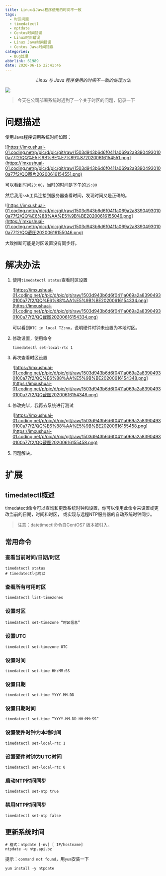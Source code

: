 ```yaml
---
title: Linux与Java程序使用的时间不一致
tags:
  - 时区问题
  - timedatectl
  - nptdate
  - Centos时间错误
  - Linux时间错误
  - Linux Java时间错误
  - Centos Java时间错误
categories:
  - Bug处理
abbrlink: 61989
date: 2020-06-16 22:41:46
---
```


<center><i>Linux 与 Java 程序使用的时间不一致的处理方法</i></center>

![](https://imxushuai-01.coding.net/p/pic/d/pic/git/raw/370be382115ff9181ac5c755620615701c10dd8a/asdas1.png)

<!-- more -->

> 今天在公司部署系统时遇到了一个关于时区的问题，记录一下

# 问题描述

使用Java程序调用系统时间如图：

![https://imxushuai-01.coding.net/p/pic/d/pic/git/raw/1503d943b6d6f0411a069a2a83904930100a77f2/QQ%E5%9B%BE%E7%89%8720200616154551.png](https://imxushuai-01.coding.net/p/pic/d/pic/git/raw/1503d943b6d6f0411a069a2a83904930100a77f2/QQ图片20200616154551.png)

可以看到时间`23:00`，当时的时间是下午的`15:00`

然后我用`ssh`工具连接到服务器查看时间，发现时间又是正确的。	

![https://imxushuai-01.coding.net/p/pic/d/pic/git/raw/1503d943b6d6f0411a069a2a83904930100a77f2/QQ%E6%88%AA%E5%9B%BE20200616155046.png](https://imxushuai-01.coding.net/p/pic/d/pic/git/raw/1503d943b6d6f0411a069a2a83904930100a77f2/QQ截图20200616155046.png)

大致推断可能是时区设置没有同步好。

# 解决办法

1. 使用`timedatectl status`查看时区设置

   ![https://imxushuai-01.coding.net/p/pic/d/pic/git/raw/1503d943b6d6f0411a069a2a83904930100a77f2/QQ%E6%88%AA%E5%9B%BE20200616154334.png](https://imxushuai-01.coding.net/p/pic/d/pic/git/raw/1503d943b6d6f0411a069a2a83904930100a77f2/QQ截图20200616154334.png)

   可以看到`RTC in local TZ:no`，说明硬件时钟未设置为本地时区。

2. 修改设置，使用命令

   ```shell
   timedatectl set-local-rtc 1
   ```

3. 再次查看时区设置

   ![https://imxushuai-01.coding.net/p/pic/d/pic/git/raw/1503d943b6d6f0411a069a2a83904930100a77f2/QQ%E6%88%AA%E5%9B%BE20200616154348.png](https://imxushuai-01.coding.net/p/pic/d/pic/git/raw/1503d943b6d6f0411a069a2a83904930100a77f2/QQ截图20200616154348.png)

4. 修改完毕，我再去系统进行测试

   ![https://imxushuai-01.coding.net/p/pic/d/pic/git/raw/1503d943b6d6f0411a069a2a83904930100a77f2/QQ%E6%88%AA%E5%9B%BE20200616155458.png](https://imxushuai-01.coding.net/p/pic/d/pic/git/raw/1503d943b6d6f0411a069a2a83904930100a77f2/QQ截图20200616155458.png)

5. 问题解决。

# 扩展

## timedatectl概述

timedatectl命令可以查询和更改系统时钟和设置，你可以使用此命令来设置或更改当前的日期，时间和时区，
或实现与远程NTP服务器的自动系统时钟同步。

> 注意：datetimectl命令自CentOS7 版本被引入。

## 常用命令

 ### 查看当前时间/日期/时区

```shell
timedatectl status
# timedatectl也可以
```

### 查看所有可用时区

```shell
timedatectl list-timezones
```

### 设置时区

```shell
timedatectl set-timezone “时区信息”
```

### 设置UTC

```shell
timedatectl set-timezone UTC
```

### 设置时间

```shell
timedatectl set-time HH:MM:SS
```

### 设置日期

```shell
timedatectl set-time YYYY-MM-DD
```

### 设置日期时间

```shell
timedatectl set-time “YYYY-MM-DD HH:MM:SS”
```

### 设置硬件时钟为本地时间

```shell
timedatectl set-local-rtc 1
```

### 设置硬件时钟为UTC时间

```shell
timedatectl set-local-rtc 0
```

### 启动NTP时间同步

```shell
timedatectl set-ntp true
```

### 禁用NTP时间同步

```shell
timedatectl set-ntp false
```

## 更新系统时间

```shell
# 格式：ntpdate [-nv] [ IP/hostname]
ntpdate -u ntp.api.bz
```

提示：`command not found`，用`yum`安装一下

```shell
yum install -y ntpdate
```



